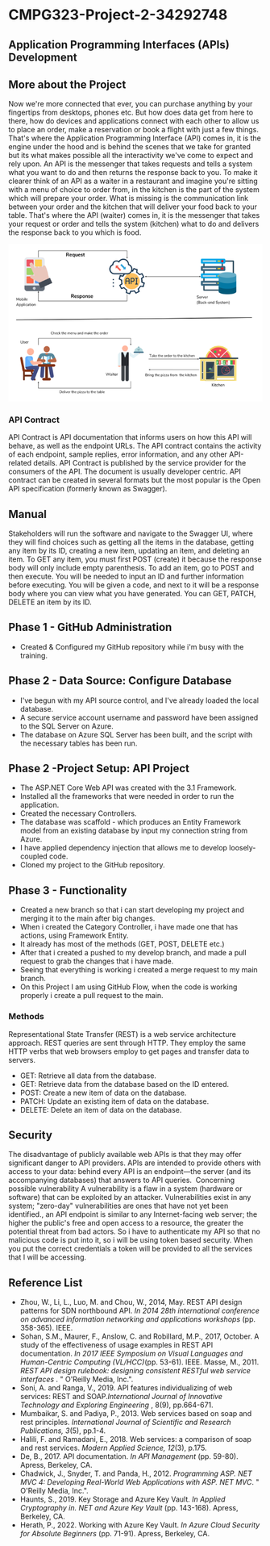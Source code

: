 # CMPG323-Project-2-34292748
## Application Programming Interfaces (APIs) Development

## More about the Project
Now we're more connected that ever, you can purchase anything by your fingertips from desktops, phones etc. But how does data get from here to there, how do devices and applications connect with each other to allow us to place an order, make a reservation or book a flight with just a few things. That's where the Application Programming Interface (API) comes in, it is the engine under the hood and is behind the scenes that we take for granted but its what makes possible all the interactivity we've come to expect and rely upon. An API is the messenger that takes requests and tells a system what you want to do and then returns the response back to you. To make it clearer think of an API as a waiter in a restaurant and imagine you're sitting with a menu of choice to order from, in the kitchen is the part of the system which will prepare your order. What is missing is the communication link between your order and the kitchen that will deliver your food back to your table. That's where the API (waiter) comes in, it is the messenger that takes your request or order and tells the system (kitchen) what to do and delivers the response back to you which is food. 

<img src="/Images/API.png" alt="API">

### API Contract
API Contract is API documentation that informs users on how this API will behave, as well as the endpoint URLs. The API contract contains the activity of each endpoint, sample replies, error information, and any other API-related details. API Contract is published by the service provider for the consumers of the API. The document is usually developer centric. API contract can be created in several formats but the most popular is the Open API specification (formerly known as Swagger).

## Manual
Stakeholders will run the software and navigate to the Swagger UI, where they will find choices such as getting all the items in the database, getting any item by its ID, creating a new item, updating an item, and deleting an item.
To GET any item, you must first POST (create) it because the response body will only include empty parenthesis. To add an item, go to POST and then execute. You will be needed to input an ID and further information before executing. You will be given a code, and next to it will be a response body where you can view what you have generated. You can GET, PATCH, DELETE an item by its ID.

## Phase 1 - GitHub Administration
- Created & Configured my GitHub repository while i'm busy with the training.

## Phase 2 - Data Source: Configure Database
- I've begun with my API source control, and I've already loaded the local database.
- A secure service account username and password have been assigned to the SQL Server on Azure.
- The database on Azure SQL Server has been built, and the script with the necessary tables has been run.

## Phase 2 -Project Setup: API Project
- The ASP.NET Core Web API was created with the 3.1 Framework.
- Installed all the frameworks that were needed in order to run the application.
- Created the necessary Controllers. 
- The database was scaffold - which produces an Entity Framework model from an existing database by input my connection string from Azure.
- I have applied dependency injection that allows me to develop loosely-coupled code.
- Cloned my project to the GitHub repository.

## Phase 3 - Functionality
- Created a new branch so that i can start developing my project and merging it to the main after big changes.
- When i created the Category Controller, i have made one that has actions, using Framework Entity. 
- It already has most of the methods (GET, POST, DELETE etc.)
- After that i created a pushed to my develop branch, and made a pull request to grab the changes that i have made. 
- Seeing that everything is working i created a merge request to my main branch.
- On this Project I am using GitHub Flow, when the code is working properly i create a pull request to the main.

### Methods
Representational State Transfer (REST) is a web service architecture approach. REST queries are sent through HTTP. They employ the same HTTP verbs that web browsers employ to get pages and transfer data to servers.
- GET: Retrieve all data from the database.
- GET: Retrieve data from the database based on the ID entered.
- POST: Create a new item of data on the database.
- PATCH: Update an existing item of data on the database.
- DELETE: Delete an item of data on the database.

## Security
The disadvantage of publicly available web APIs is that they may offer significant danger to API providers. APIs are intended to provide others with access to your data: behind every API is an endpoint—the server (and its accompanying databases) that answers to API queries.  Concerning possible vulnerability A vulnerability is a flaw in a system (hardware or software) that can be exploited by an attacker. Vulnerabilities exist in any system; "zero-day" vulnerabilities are ones that have not yet been identified., an API endpoint is similar to any Internet-facing web server; the higher the public's free and open access to a resource, the greater the potential threat from bad actors.
So i have to authenticate my API so that no malicious code is put into it, so i will be using token based security. When you put the correct credentials a token will be provided to all the services that I will be accessing. 
## Reference List
- Zhou, W., Li, L., Luo, M. and Chou, W., 2014, May. REST API design patterns for SDN northbound API. <i> In 2014 28th international conference on advanced information networking and applications workshops </i> (pp. 358-365). IEEE.
- Sohan, S.M., Maurer, F., Anslow, C. and Robillard, M.P., 2017, October. A study of the effectiveness of usage examples in REST API documentation.<i> In 2017 IEEE Symposium on Visual Languages and Human-Centric Computing (VL/HCC)</i>(pp. 53-61). IEEE.
Masse, M., 2011.<i> REST API design rulebook: designing consistent RESTful web service interfaces </i>. " O'Reilly Media, Inc.".
- Soni, A. and Ranga, V., 2019. API features individualizing of web services: REST and SOAP.<i>International Journal of Innovative Technology and Exploring Engineering </i>, 8(9), pp.664-671.
- Mumbaikar, S. and Padiya, P., 2013. Web services based on soap and rest principles.<i> International Journal of Scientific and Research Publications, 3</i>(5), pp.1-4.
- Halili, F. and Ramadani, E., 2018. Web services: a comparison of soap and rest services. <i>Modern Applied Science, 12</i>(3), p.175.
- De, B., 2017. API documentation. <i>In API Management </i>(pp. 59-80). Apress, Berkeley, CA.
- Chadwick, J., Snyder, T. and Panda, H., 2012. <i>Programming ASP. NET MVC 4: Developing Real-World Web Applications with ASP. NET MVC</i>. " O'Reilly Media, Inc.".
- Haunts, S., 2019. Key Storage and Azure Key Vault.<i> In Applied Cryptography in. NET and Azure Key Vault </i>(pp. 143-168). Apress, Berkeley, CA.
- Herath, P., 2022. Working with Azure Key Vault. <i>In Azure Cloud Security for Absolute Beginners</i> (pp. 71-91). Apress, Berkeley, CA.

